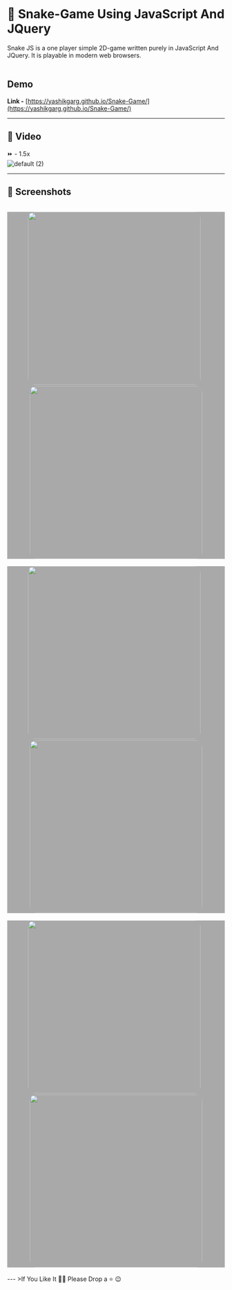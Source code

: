 # 🐍 Snake-Game Using JavaScript And JQuery
Snake JS is a one player simple 2D-game written purely in JavaScript And JQuery. It is playable in modern web browsers.
<br><br>
## Demo ##
<b>Link -</b> [https://yashikgarg.github.io/Snake-Game/](https://yashikgarg.github.io/Snake-Game/)
___
## 🎥 Video
⏩ - 1.5x
<br>
![default (2)](https://user-images.githubusercontent.com/71690338/102254340-822d8980-3f2e-11eb-9689-3b6ab38736ff.gif)
___
## 📸 Screenshots
<br>
<div style="background-color:rgb(169,169,169); text-align:center">
<img src="https://user-images.githubusercontent.com/71690338/102254648-eea88880-3f2e-11eb-9338-93cc040a11f8.png" width="400" style="border-radius: 15px">
&nbsp;
<img src="https://user-images.githubusercontent.com/71690338/102254760-15ff5580-3f2f-11eb-9825-94b3b5d17513.png" width="400" style="border-radius: 15px">
</div>
<br>

<div style="background-color:rgb(169,169,169); text-align:center">
<img src="https://user-images.githubusercontent.com/71690338/102254807-27486200-3f2f-11eb-92fc-0d7d84bd5c1b.png" width="400" style="border-radius: 15px">
&nbsp;
<img src="https://user-images.githubusercontent.com/71690338/102254839-35967e00-3f2f-11eb-8bb4-1088495f41f4.png" width="400" style="border-radius: 15px">
</div>
<br>
<div style="background-color:rgb(169,169,169); text-align:center">
<img src="https://user-images.githubusercontent.com/71690338/102254882-4515c700-3f2f-11eb-9b10-237236662a3b.png" width="400" style="border-radius: 15px">
&nbsp;
<img src="https://user-images.githubusercontent.com/71690338/102254920-5363e300-3f2f-11eb-94b2-7294adf31e64.png" width="400" style="border-radius: 15px">
</div>
<br>
---
>If You Like It 🙋‍♂️ Please Drop a ⭐ 😉

